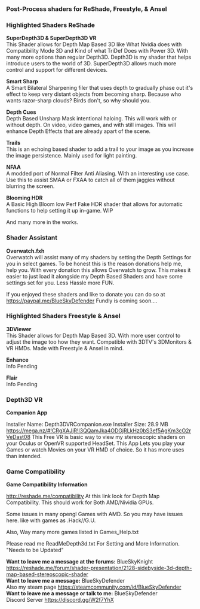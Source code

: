 ### **Post-Process shaders for ReShade, Freestyle, & Ansel**
### Highlighted Shaders ReShade 
**SuperDepth3D & SuperDepth3D VR**<br />
This Shader allows for Depth Map Based 3D like What Nvidia does with Compatibility Mode 3D and Kind of what TriDef Does with Power 3D. 
With many more options than regular Depth3D. Depth3D is my shader that helps introduce users to the world of 3D. SuperDepth3D allows much more control and support for different devices.

**Smart Sharp**<br />
A Smart Bilateral Sharpening filer that uses depth to gradually phase out it's effect to keep very distant objects from becoming sharp.
Because who wants razor-sharp clouds? Birds don't, so why should you.

**Depth Cues**<br />
Depth Based Unsharp Mask intentional haloing. This will work with or without depth. On video, video games, and with still images.
This will enhance Depth Effects that are already apart of the scene.

**Trails**<br />
This is an echoing based shader to add a trail to your image as you increase the image persistence. Mainly used for light painting.

**NFAA**<br />
A modded port of Normal Filter Anti Aliasing. With an interesting use case. Use this to assist SMAA or FXAA to catch all of them jaggies without blurring the screen.

**Blooming HDR**<br />
A Basic High Bloom low Perf Fake HDR shader that allows for automatic functions to help setting it up in-game. WIP

And many more in the works.

### Shader Assistant
**Overwatch.fxh**<br />
Overwatch will assist many of my shaders by setting the Depth Settings for you in select games. To be honest this is the reason donations help me, help you. With every donation this allows Overwatch to grow. This makes it easier to just load it alongside my Depth
Based Shaders and have some settings set for you. Less Hassle more FUN.

If you enjoyed these shaders and like to donate you can do so at https://paypal.me/BlueSkyDefender
Fundly is coming soon....

### Highlighted Shaders Freestyle & Ansel
**3DViewer**<br />
This Shader allows for Depth Map Based 3D. With more user control to adjust the image too how they want. Compatible with 3DTV's 3DMonitors & VR HMDs. Made with Freestyle & Ansel in mind.

**Enhance**<br />
Info Pending

**Flair**<br />
Info Pending

### Depth3D VR
**Companion App**

Installer Name: Depth3DVRCompanion.exe
Installer Size: 28.9 MB
https://mega.nz/#!CRgXAJjR!l3QQamJka4ODGjRLkHz0bS3ef5AgKm3cO2rVeDast08 
This Free VR is basic way to view my stereoscopic shaders on your Oculus or OpenVR supported HeadSet.
This App Lets you play your Games or watch Movies on your VR HMD of choice. So it has more uses than intended. 

### Game Compatibility
**Game Compatibility Information**

http://reshade.me/compatibility
At this link look for Depth Map Compatibility.
This should work for Both AMD/Nividia GPUs.

Some issues in many opengl Games with AMD. So you may have issues here.
like with games as .Hack//G.U.

Also, Way many more games listed in Games_Help.txt

Please read me ReadMeDepth3d.txt For Setting and More Information. "Needs to be Updated"

**Want to leave me a message at the forums:** BlueSkyKnight<br />
https://reshade.me/forum/shader-presentation/2128-sidebyside-3d-depth-map-based-stereoscopic-shader<br />
**Want to leave me a message:** BlueSkyDefender<br />
Also my steam page https://steamcommunity.com/id/BlueSkyDefender<br />
**Want to leave me a message or talk to me:** BlueSkyDefender<br />
Discord Server https://discord.gg/W2f7YhX<br />
